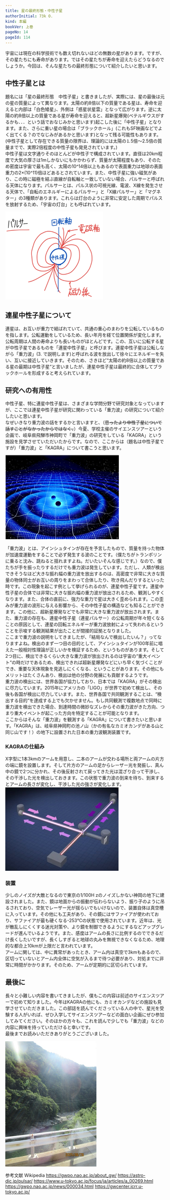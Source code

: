 ```yaml
---
title: 星の最終形態・中性子星
authorInitial: 73k O.
kind: 本編
bookVer: 上巻
pageNo: 14
pageId: 114
---
```

宇宙には現在の科学技術でも数え切れないほどの無数の星があります。ですが、その星たちにも寿命があります。ではその星たちが寿命を迎えたらどうなるのでしょうか。今回は、そんな星たちの最終形態について紹介したいと思います。

## 中性子星とは
題名には「星の最終形態　中性子星」と書きましたが、実際には、星の最後は元の星の質量によって異なります。太陽の約8倍以下の質量である星は、寿命を迎えると内部は「白色矮星」、外側は「惑星状星雲」となって広がります。逆に太陽の約8倍以上の質量である星が寿命を迎えると、超新星爆発(ベテルギウスがするかも．．．という話でおなじみかと思います)起こした後に「中性子星」となります。また、さらに重い星の場合は「ブラックホール」(これもSF映画などでよく出てくる？のでなじみがあるかと思います)となって残る可能性もあります。(中性子星として存在できる質量の限界は、理論的には太陽の⒈5倍〜2.5倍の質量までで、実際2倍程度の中性子星も発見されています。)<br/>
中性子星は文字通りそのほとんどが中性子で構成されています。直径は20km程度で大気の厚さは1mしかないにもかかわらず、質量が太陽程度もあり、そのため密度は宇宙で最も高く、太陽の10^14倍以上もあるので表面重力は地球の表面重力の2×(10^11)倍ほどあるとされています。また、中性子星に強い磁気があり、この時に磁極を結ぶ直線が自転軸と一致していない場合、パルサーと呼ばれる天体になります。パルサーとは、パルス状の可視光線、電波、X線を発生させる天体で、「自転のエネルギーによるパルサー」と「X線パルサー」と「マグネター」の3種類があります。これらは灯台のように非常に安定した周期でパルスを放射するため、「宇宙の灯台」とも呼ばれています。

![パルサー](./パルサー.png)

## 連星中性子星について
連星は、お互いが重力で結ばれていて、共通の重心のまわりを公転しているものを指します。公転運動をしているため、長い年月を経て位置関係が変化します。公転周期は人間の寿命よりも長いものがほとんどです。この、互いに公転する星が中性子星であるものを「連星中性子星」と呼びます。連星中性子星は公転しながら「重力波」(3. で説明します)と呼ばれる波を放出して徐々にエネルギーを失い、互いに接近していきます。そのため、さきほど“太陽の約8倍以上の質量である星の最期は中性子星“と言いましたが、連星中性子星は最終的に合体してブラックホールを形成すると考えられています。

## 研究への有用性
中性子星、特に連星中性子星は、さまざまな学問分野で研究対象となっていますが、ここでは連星中性子星が研究に関わっている「重力波」の研究について紹介したいと思います。<br/>
なぜいきなり重力波の話をするかと言いますと、（~~思ったより中性子星について話すことがなかったからではなく、~~）今夏、学校主催のサイエンスツアーという企画で、岐阜県飛騨市神岡町で「重力波」の研究をしている「KAGRA」という施設を見学させていただいたからです。なので、ここからは（題名は中性子星ですが）「重力波」と「KAGRA」について書こうと思います。

![重力波](./重力波.png)

「重力波」とは、アインシュタインが存在を予言したもので、質量を持った物体が加速度運動をすることで必ず発生する波のことです。（僕たちがトランポリンに乗ると沈み、跳ねると揺れますよね。だいたいそんな感じです。）なので、僕たちが手を振ったりするだけでも重力波は発生しています。ただし、人類が検出できそうなほど大きな振れ幅の重力波を放出するのは、高密度で非常に大きな質量の物体同士がお互いの周りをまわって合体したり、吹き飛んだりするといった時です。この現象を起こす例として挙げられるのが、連星中性子星です。連星中性子星の合体では非常に大きな振れ幅の重力波が放出されるため、観測しやすくなります。また、合体の直前に、強力な重力で星は大きく歪められます。この歪みが重力波の波形に与える影響から、その中性子星の構造なども知ることができます。この他に、超新星爆発などでも非常に大きな重力波が放出されます。また、重力波の存在も、連星中性子星（連星パルサー）の公転周期が年々短くなることの原因として、連星の回転エネルギーが重力波放射によって失われるということを示唆する観測結果が出たことが間接的証拠となりました。<br/>
ここまで重力波の説明をしてきましたが、「結局なんで検出したいん？」ってなりますよね。検出のまず一つ目の目的として、アインシュタインが100年前に唱えた一般相対性理論が正しいかを検証するため、というものがあります。そして2つ目に、検出できるくらい大きな重力波が放出されるのは宇宙の“重大イベント“の時だけであるため、検出できれば超新星爆発などにいち早く気づくことができ、重要な天体現象を見逃しにくくなる、ということがあります。その他にもメリットはたくさんあり、検出は他の分野の発展にも貢献するようです。<br/>
重力波の検出には、世界各国が協力しており、日本では「KAGRA」がその検出に尽力しています。2015年にアメリカの「LIGO」が世界で初めて検出し、その後も各国が検出に尽力しています。また、世界各国で共同観測することは、“検出する目的“を達成する上でも欠かせません。もし共同観測で複数地点で同時に重力波を検出できた場合、到達時間の微妙なズレからその重力波がきた方向、つまり重大イベントが起こった方向を特定することが可能となります。<br/>
ここからはそんな「重力波」を観測する「KAGRA」について書きたいと思います。「KAGRA」は、岐阜県神岡町の池ノ山（かの有名なカミオカンデがある山と同じ山です！）の地下に設置された日本の重力波観測装置です。

### KAGRAの仕組み
X字型に1本3kmのアームを用意し、二本のアームが交わる場所と両アームの片方の端に鏡を設置します。そして片方のアームの足からレーザー光を発振し、真ん中の鏡で2つに分かれ、その後反射されて戻ってきた光は混ざり合って干渉し、その干渉した光を検出しておきます。この状態で重力波の到来を待ち、到来するとアームの長さが変化し、干渉した光の強さが変化します。
![KAGRAの仕組み](./KAGRAの仕組み.png)

### 装置
少しのノイズが大敵となるので東京の1/100H zのノイズしかない神岡の地下に建設されました。また、鏡は地面からの振動が伝わらないよう、振り子のように吊るされており、空気でレーザー光が揺らいでもいけないので、装置自体は真空槽に入っています。その他にも工夫があり、その鏡にはサファイアが使われており、サファイアが最も硬くなる-253℃の状態で使用されています。近年は、光が散乱しにくくする迷光対策や、より鏡を制御できるようにするなどアップグレードが進んでいるようです。また、感度はアームの長さに比例するのでできるだけ長くしたいですが、長くしすぎると地球の丸みを無視できなくなるため、地理的な都合上10kmが上限だと言われています。<br/>
アームに関しては、中に異常があったとき、アーム内は真空で3kmもあるので、区切っていないとアーム内全体に空気が入るまで待つ必要があり、対処までに非常に時間がかかります。そのため、アームが定期的に区切られています。

## 最後に
長々と小難しい内容を書いてきましたが、僕もこの内容は前述のサイエンスツアーで初めて知りました。今年はKAGRAの他にも、カミオカンデなどの施設も見学させていただきました。この部誌を読んでくださっている人の中で、星光を受験する人がいれば、ぜひ入学してサイエンスツアーなどの面白い企画にぜひ参加してみてください。そのほかの方々も、これを読んで少しでも「重力波」などの内容に興味を持っていただけると幸いです。<br/>
最後までお読みいただきありがとうごございました。

![神岡町池ノ山付近の風景](./風景.png)

参考文献
Wikipedia
https://gwpo.nao.ac.jp/about_gw/
https://astro-dic.jp/pulsar/
https://www.u-tokyo.ac.jp/focus/ja/articles/a_00269.html
https://gwpo.nao.ac.jp/news/000034.html
https://gwcenter.icrr.u-tokyo.ac.jp/
